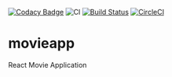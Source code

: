 [![Codacy Badge](https://api.codacy.com/project/badge/Grade/bad730b5ec8f411cafc319eca51a6c29)](https://app.codacy.com/manual/kallyasmedia/movieapp?utm_source=github.com&utm_medium=referral&utm_content=kallyas/movieapp&utm_campaign=Badge_Grade_Dashboard)
![CI](https://github.com/kallyas/movieapp/workflows/CI/badge.svg) [![Build Status](https://travis-ci.com/kallyas/movieapp.svg?branch=master)](https://travis-ci.com/kallyas/movieapp)  [![CircleCI](https://circleci.com/gh/kallyas/movieapp.svg?style=svg)](https://app.circleci.com/pipelines/github/kallyas/movieapp?branch=master)
# movieapp
React Movie Application

